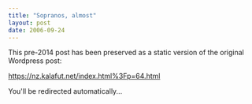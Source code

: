 ```yaml
---
title: "Sopranos, almost"
layout: post
date: 2006-09-24
---
```


This pre-2014 post has been preserved as a static version of the original Wordpress post:

https://nz.kalafut.net/index.html%3Fp=64.html

You'll be redirected automatically...

<head>
  <meta http-equiv="refresh" content="5;url=https://nz.kalafut.net/index.html%3Fp=64.html">
</head>


